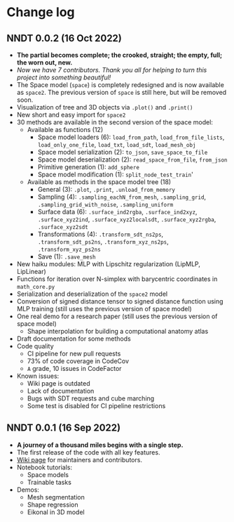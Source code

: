 # Change log


## NNDT 0.0.2 (16 Oct 2022)
* **The partial becomes complete; the crooked, straight; the empty, full; the worn out, new.**
* *Now we have 7 contributors. Thank you all for helping to turn this project into something beautiful!*
* The Space model (`space`) is completely redesigned and is now available as `space2`. The previous version of `space` is still here, but will be removed soon.
* Visualization of tree and 3D objects via `.plot()` and `.print()`
* New short and easy import for `space2`
* 30 methods are available in the second version of the space model:
  * Available as functions (12)
    * Space model loaders (6): `load_from_path`, `load_from_file_lists`, `load_only_one_file`, `load_txt`, `load_sdt`, `load_mesh_obj`
    * Space model serialization (2): `to_json`, `save_space_to_file`
    * Space model deserialization (2): `read_space_from_file`, `from_json`
    * Primitive generation (1): `add_sphere`
    * Space model modification (1): `split_node_test_train`'
  * Available as methods in the space model tree (18)
    * General (3): `.plot`, `.print`, `.unload_from_memory`
    * Sampling (4): `.sampling_eachN_from_mesh`, `.sampling_grid`, `.sampling_grid_with_noise`, `.sampling_uniform`
    * Surface data (6): `.surface_ind2rgba`, `.surface_ind2xyz`, `.surface_xyz2ind`, `.surface_xyz2localsdt`, `.surface_xyz2rgba`, `.surface_xyz2sdt`
    * Transformations (4): `.transform_sdt_ns2ps`, `.transform_sdt_ps2ns`, `.transform_xyz_ns2ps`, `.transform_xyz_ps2ns`
    * Save (1): `.save_mesh`
* New haiku modules: MLP with Lipschitz regularization (LipMLP, LipLinear)
* Functions for iteration over N-simplex with barycentric coordinates in `math_core.py`
* Serialization and deserialization of the `space2` model
* Conversion of signed distance tensor to signed distance function using MLP training (still uses the previous version of space model)
* One real demo for a research paper (still uses the previous version of space model)
  * Shape interpolation for building a computational anatomy atlas
* Draft documentation for some methods
* Code quality
  * CI pipeline for new pull requests
  * 73% of code coverage in CodeCov
  * `A` grade, 10 issues in CodeFactor
* Known issues:
  * Wiki page is outdated
  * Lack of documentation
  * Bugs with SDT requests and cube marching
  * Some test is disabled for CI pipeline restrictions

## NNDT 0.0.1 (16 Sep 2022)
* **A journey of a thousand miles begins with a single step.**
* The first release of the code with all key features.
* [Wiki page](https://github.com/KonstantinUshenin/nndt/wiki) for maintainers and contributors.
* Notebook tutorials:
    * Space models
    * Trainable tasks
* Demos:
    * Mesh segmentation
    * Shape regression
    * Eikonal in 3D model

